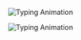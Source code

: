 <p align="center">
  <img src="https://readme-typing-svg.demolab.com?font=Fira+Code&size=32&pause=1000&color=00C0FF&center=true&vCenter=true&width=600&lines=Hi+I+am+Aadhithya+R" alt="Typing Animation"/>
</p>

<p align="center">
  <img src="https://readme-typing-svg.demolab.com?font=Fira+Code&size=24&pause=1000&color=FF5733&center=true&vCenter=true&width=700&lines=Aspiring+AI+Engineer+%7C+Full+Stack+Developer+%7C+Data+Analyst+%F0%9F%92%BB+%F0%9F%A4%96+%F0%9F%93%8A" alt="Typing Animation"/>
</p>
